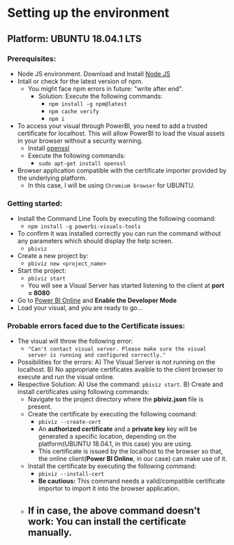 # Setting up the environment
## Platform: UBUNTU 18.04.1 LTS
### Prerequisites:
  - Node JS environment. Download and Install [Node JS](https://nodejs.org/)
  - Intall or check for the latest version of npm.
    - You might face npm errors in future: "write after end".
      - Solution: Execute the following commands:
        - `npm install -g npm@latest`
        - `npm cache verify`
        - `npm i`
  - To access your visual through PowerBI, you need to add a trusted certificate for localhost. This will allow PowerBI to         load the visual assets in your browser without a security warning.
    - Install [openssl](https://www.openssl.org/)
    - Execute the following commands:
      - `sudo apt-get install openssl`
  - Browser application compatible with the certificate importer provided by the underlying platform.
    - In this case, I will be using `Chromium browser` for UBUNTU.

### Getting started: 
  - Install the Command Line Tools by executing the following coomand:
    - `npm install -g powerbi-visuals-tools`
  - To confirm it was installed correctly you can run the command without any parameters which should display the help screen.
    - `pbiviz`
  - Create a new project by:
    - `pbiviz new <project_name>`
  - Start the project:
    - `pbiviz start`
    - You will see a Visual Server has started listening to the client at **port = 8080**
  - Go to [Power BI Online](https://powerbi.microsoft.com/en-us/landing/signin/) and **Enable the Developer Mode**
  - Load your visual, and you are ready to go...
 
### Probable errors faced due to the Certificate issues:
  - The visual will throw the following error:
    - `"Can't contact visual server. Please make sure the visual server is running and configured correctly."`
  - Possibilities for the errors:
    A) The Visual Server is not running on the localhost.
    B) No appropriate certificates avaible to the client browser to execute and run the visual online.
  - Respective Solution: 
    A) Use the command: `pbiviz start`.
    B) Create and install certificates using following commands:
      - Navigate to the project directory where the **pbiviz.json** file is present.
      - Create the certificate by executing the following coomand:
        - `pbiviz --create-cert`
        - An **authorized certificate** and a **private key** key will be generated a specific location, depending on the               platform(UBUNTU 18.04.1, in this case) you are using.
        - This certificate is issued by the localhost to the browser so that, the online client(**Power BI Online**, in our             case) can make use of it.
      - Install the certificate by executing the following command:
        - `pbiviz --install-cert`
        - **Be cautious:** This command needs a valid/compatible certificate importor to import it into the browser                     application.
      - If in case, the above command doesn't work: You can install the certificate manually.
        - 
